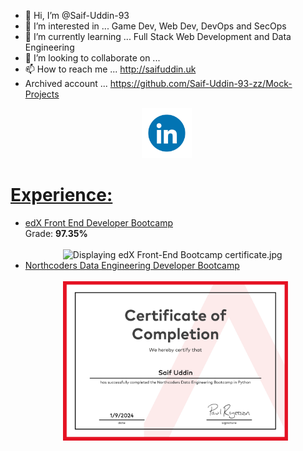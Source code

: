- 👋 Hi, I’m @Saif-Uddin-93
- 👀 I’m interested in ... Game Dev, Web Dev, DevOps and SecOps
- 🌱 I’m currently learning ... Full Stack Web Development and Data Engineering
- 💞️ I’m looking to collaborate on ... 
- 📫 How to reach me ... http://saifuddin.uk
- Archived account ... https://github.com/Saif-Uddin-93-zz/Mock-Projects

<nav style="display:flex; justify-content:center; width:500px;"><a href="https://www.linkedin.com/in/uddinsaif/" target="_blank"><img src="./LINKEDIN_ICON_TRANSPARENT_1080.gif" width=80px></img></a></nav>

<h1 style="text-decoration: underline">Experience:</h1>
<ul>
  <li>
  <a href="https://skillsbootcamp.credential.getsmarter.com/aeacf44d-4272-47a4-ae3e-f01f6ad44447">edX Front End Developer Bootcamp</a>
  <br />
  Grade: <strong>97.35%</strong>
  <br />
  <br />
  <div style="display: flex; justify-content: center">
    <!-- <img src="https://lh3.googleusercontent.com/u/0/drive-viewer/AKGpihaI4URm6zDzyNaWv1Q2HZ4nqov9KN5c8SGhWGmFMCIMVM-S5APpkKtd1ZhiXnZJD-9Z9W22ebDaNAxzaI5vjrTPbInuig=w2560-h1278" width="75%" height="75%" alt="Displaying edX Front-End Bootcamp certificate.jpg" aria-hidden="true"> -->
    <img src="https://lh3.googleusercontent.com/fife/ALs6j_Ep69vrCvTQZJDVXD1fenFGubAIhUia2qVJSQ5nH4N3HjG1FvVg0VqNWgtve0frB2zzQo31dHYFgwmLRM-fQIKxYHg7qXxANkMQ_3tOHXcRCO4cxUridgvkfJ_XBhJpNAqOkO2OIpQUq-HEbA9YU6dyTwE4jSwHuVfLMSAQo3MAyZLBaFy2QATDozuT3qNy8ioHK4sxfFVUjZo2BfSU523Iopdl-lTA0NFJTHdM2Tra3J8jXxt71EyzCQy9oq1u9-nFpsE7IvTxt1S6aUpVkGTwTxA4-7v7Rm97tA00I3MYo-mx1B4cisgwhMH9QNO_30xSGguSUc7IFIIRSywVgmKtnBhtVn-smrRl13DTx5GzwPvjGxyIxhMKWpaMvZFmdW9bMurOggJK3Yg8ggPDZzEjmTtfyZnpgS6TwSN7CBu8UNGYNCrD0aekGm-cstMjI6h2bz5-Iv7AGlJr6dSU3NDP6WtnwbtzbjKnJ7C0YdagqN6KCk_eONgi-f0ds02KPA5ijqVitd3wgdyvpR1lq82_J5aSXlDiPfEkftoQan2SycXDXiElLrFZ_52qmcTFtuZpL9W9EnyXbtpt0YIHq6oMZnbfRqNcsVT6lOezQ2ayckq7cRPwoAm2tYfD4KELhDR0pmnW0gLwMo0SrC4jBDsYcI4afzKkU77U6D2_9eUaKK7W9HUVzB4kTeaF4yDzstAPOe0CZrB3AxjxzlAc4fNbdpe5YPHn8N6IBVW-D-mva1Psu7CdRchodSwhTtEIEJhyfY3jSs-GN2cjc2de1t_iWpGUTWDFXG36U84PKKh29tZiuZwqxHMYejPerrwKPcuDkkKHhXNzRDsjeMgHbM0851vhdexVcu_IKQ7KpCorbp3OSWXiorayLpcW2EC1Ed4pSkDesPybGpEti1VgHxIQ-L4-8jdp0Can55q8ED6AVlfiCk9yBo-MASL27DpebTjB0QaWypTWgpJKYoOGQ9t1ZGZQOFGo2-Ml1LPNi5In6PKth9bUS8HwWW4wBp8eJUikHesIqooOlcCTLfKPS2ZcVwv-i4FUKFS4IfhBTuokfRjDjxvPTd7b5YYw0Lo4lhU85jEf9_Kn13cREqzbQzP3RXe8dNiDqq8enxCQQGXGGq1bCA7D9XwzgyoIL5LOcy0InWq5CKR3ut4ZFPgMO5pHyRPD7AtBILVgjktUgCV_dpBgMMG5OeBHWOpIZUV5mTtz1J-Iq3Rh_-DWUy2sL0w0QGFA69-v0tonwTmWDZ7FfAG1zs6zQnPH-2clE98P5e0NFT4-fY1ux9q74KI3qTC2GpzNFpRU6dwkNdcPaOkXaPV8YndWIc-lLOwG9XJMnheV4BdmkRQ2KIt6mGi8FXHnFpN7foDswMkuB6wxMleATv9DSozDX73NHIBDqVhIkIuN6Hl2Le21So28HrwatpTnmN0HKsrylKoKubsijk-et7hosvbbOvElphzrFxo-ylmy1TpTvNPg8BNtsXx9lPUdI2mSOrIB_EY-LzEgU0hPB_2o9mOg_Z-2HubpSJ54Qo-5LpUCVGWS-TNtmwOVSVPY4MqMlgjEycKb4HynCyIz39Ed9clzHZR0hc1xKu_oeXJg9nS8TLii-kfqApJrJdH_mOsAm9sx-MWPeWOM1Ok1TYoejrYNj-HTN3Ot8kXFctjFYUi4qjXJc2HT6GDy8g=w2560-h1278" width="75%" height="75%" alt="Displaying edX Front-End Bootcamp certificate.jpg" aria-hidden="true">
  </div>
  </li>
  <li>
  <a href="https://www.linkedin.com/posts/uddinsaif_im-happy-to-share-that-ive-obtained-a-new-activity-7236337286685106176-Vg6u">Northcoders Data Engineering Developer Bootcamp</a>
  <br />
  <br />
  <div style="display: flex; justify-content: center">
    <!-- <img src="https://lh3.googleusercontent.com/u/0/drive-viewer/AKGpihaI4URm6zDzyNaWv1Q2HZ4nqov9KN5c8SGhWGmFMCIMVM-S5APpkKtd1ZhiXnZJD-9Z9W22ebDaNAxzaI5vjrTPbInuig=w2560-h1278" width="75%" height="75%" alt="Displaying edX Front-End Bootcamp certificate.jpg" aria-hidden="true"> -->
    <img src="./Saif-Uddin-NC-DE-certificate.jpg" width="75%" height="75%" alt="Displaying Northcoders Data Engineering Bootcamp certificate.jpg" aria-hidden="true">
  </div>
  </li>
</ul>
<!---
Saif-Uddin-93/Saif-Uddin-93 is a ✨ special ✨ repository because its `README.md` (this file) appears on your GitHub profile.
You can click the Preview link to take a look at your changes.
--->
